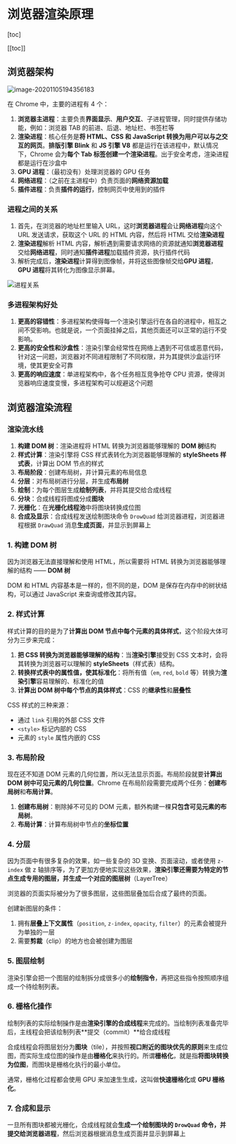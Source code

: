 # 浏览器渲染原理

[toc]

[[toc]]

## 浏览器架构

![image-20201105194356183](../../docs/docs/public/image-20201105194356183.png)

在 Chrome 中，主要的进程有 4 个：

1. **浏览器主进程**：主要负责**界面显示**、**用户交互**、子进程管理，同时提供存储功能，例如：浏览器 TAB 的前进、后退、地址栏、书签栏等
2. **渲染进程**：核心任务是**将 HTML、CSS 和 JavaScript 转换为用户可以与之交互的网页**。**排版引擎 Blink** 和 **JS 引擎 V8** 都是运行在该进程中，默认情况下，Chrome 会为**每个 Tab 标签创建一个渲染进程**。出于安全考虑，渲染进程都是运行在沙盒中
3. **GPU 进程**：（最初没有）处理浏览器的 GPU 任务
4. **网络进程**：（之前在主进程中）负责页面的**网络资源加载**
5. **插件进程**：负责**插件的运行**，控制网页中使用到的插件

### 进程之间的关系

1. 首先，在浏览器的地址栏里输入 URL，这时**浏览器进程**会让**网络进程**向这个 URL 发送请求，获取这个 URL 的 HTML 内容，然后将 HTML 交给**渲染进程**
2. **渲染进程**解析 HTML 内容，解析遇到需要请求网络的资源就通知**浏览器进程**交给**网络进程**，同时通知**插件进程**加载插件资源，执行插件代码
3. 解析完成后，**渲染进程**计算得到图像帧，并将这些图像帧交给**GPU 进程**，**GPU 进程**将其转化为图像显示屏幕。

![进程关系](../../docs/docs/public/image-20201105223859816.png)

### 多进程架构好处

1. **更高的容错性**：多进程架构使得每一个渲染引擎运行在各自的进程中，相互之间不受影响。也就是说，一个页面挂掉之后，其他页面还可以正常的运行不受影响。
2. **更高的安全性和沙盒性**：渲染引擎会经常性在网络上遇到不可信或恶意代码，针对这一问题，浏览器对不同进程限制了不同权限，并为其提供沙盒运行环境，使其更安全可靠
3. **更高的响应速度**：单进程架构中，各个任务相互竞争抢夺 CPU 资源，使得浏览器响应速度变慢，多进程架构可以规避这个问题

## 浏览器渲染流程

### 渲染流水线

1. **构建 DOM 树**：渲染进程将 HTML 转换为浏览器能够理解的 **DOM 树**结构
2. **样式计算**：渲染引擎将 CSS 样式表转化为浏览器能够理解的 **styleSheets 样式表**，计算出 DOM 节点的样式
3. **布局阶段**：创建布局树，并计算元素的布局信息
4. **分层**：对布局树进行分层，并生成**布局树**
5. **绘制**：为每个图层生成**绘制列表**，并将其提交给合成线程
6. **分块**：合成线程将图成分成**图块**
7. **光栅化**：在**光栅化线程池**中将图块转换成位图
8. **合成及显示**：合成线程发送绘制图块命令 `DrowQuad` 给浏览器进程，浏览器进程根据 `DrawQuad` 消息**生成页面**，并显示到屏幕上

### 1. 构建 DOM 树

因为浏览器无法直接理解和使用 HTML，所以需要将 HTML 转换为浏览器能够理解的结构 —— **DOM 树**

DOM 和 HTML 内容基本是一样的，但不同的是，DOM 是保存在内存中的树状结构，可以通过 JavaScript 来查询或修改其内容。

### 2. 样式计算

样式计算的目的是为了**计算出 DOM 节点中每个元素的具体样式**，这个阶段大体可分为三步来完成：

1. **把 CSS 转换为浏览器能够理解的结构**：当**渲染引擎**接受到 CSS 文本时，会将其转换为浏览器可以理解的 **styleSheets**（样式表）结构。
2. **转换样式表中的属性值，使其标准化**：将所有值（`em`, `red`, `bold` 等）转换为**渲染引擎**容易理解的、标准化的值
3. **计算出 DOM 树中每个节点的具体样式**：CSS 的**继承性**和**层叠性**

CSS 样式的三种来源：

* 通过 `link` 引用的外部 CSS 文件
* `<style>` 标记内部的 CSS
* 元素的 `style` 属性内嵌的 CSS

### 3. 布局阶段

现在还不知道 DOM 元素的几何位置，所以无法显示页面。布局阶段就要**计算出 DOM 树中可见元素的几何位置**。Chrome 在布局阶段需要完成两个任务：**创建布局树**和**布局计算**。

1. **创建布局树**：剔除掉不可见的 DOM 元素，额外构建一棵**只包含可见元素的布局树**。
2. **布局计算**：计算布局树中节点的**坐标位置**

### 4. 分层
因为页面中有很多复杂的效果，如一些复杂的 3D 变换、页面滚动，或者使用 `z-index` 做 z 轴排序等，为了更加方便地实现这些效果，**渲染引擎还需要为特定的节点生成专用的图层，并生成一个对应的图层树**（LayerTree）

浏览器的页面实际被分为了很多图层，这些图层叠加后合成了最终的页面。

创建新图层的条件：

1. 拥有**层叠上下文属性**（`position`, `z-index`, `opacity`, `filter`）的元素会被提升为单独的一层
2. 需要**剪裁**（clip）的地方也会被创建为图层

### 5. 图层绘制

渲染引擎会把一个图层的绘制拆分成很多小的**绘制指令**，再把这些指令按照顺序组成一个待绘制列表。

### 6. 栅格化操作

绘制列表的实际绘制操作是由**渲染引擎的合成线程**来完成的。当绘制列表准备完毕后，主线程会把该绘制列表**提交（commit）**给合成线程

合成线程会将图层划分为**图块**（tile），并按照**视口附近的图块优先的原则**来生成位图，而实际生成位图的操作是由**栅格化**来执行的。所谓**栅格化**，就是指**将图块转换为位图**，而图块是栅格化执行的最小单位。

通常，栅格化过程都会使用 GPU 来加速生生成，这叫做**快速栅格化**或 **GPU 栅格化**。

### 7. 合成和显示

一旦所有图块都被光栅化，合成线程就会**生成一个绘制图块的 `DrowQuad` 命令，并提交给浏览器进程**，然后浏览器根据消息生成页面并显示到屏幕上

